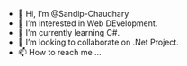 - 👋 Hi, I’m @Sandip-Chaudhary
- 👀 I’m interested in Web DEvelopment.
- 🌱 I’m currently learning C#.
- 💞️ I’m looking to collaborate on .Net Project.
- 📫 How to reach me ...

<!---
Sandip-Chaudhary/Sandip-Chaudhary is a ✨ special ✨ repository because its `README.md` (this file) appears on your GitHub profile.
You can click the Preview link to take a look at your changes.
--->
